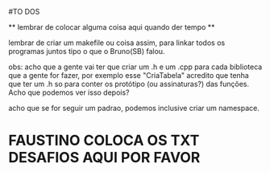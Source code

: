 #TO DOS

** lembrar de colocar alguma coisa aqui quando der tempo **

lembrar de criar um makefile ou coisa assim, para linkar todos os programas juntos
tipo o que o Bruno(SB) falou.

obs: acho que a gente vai ter que criar um .h e um .cpp para cada biblioteca que a gente for fazer,
por exemplo esse "CriaTabela" acredito que tenha que ter um .h so para conter os protótipo (ou assinaturas?) das funções.
Acho que podemos ver isso depois?

acho que se for seguir um padrao, podemos inclusive criar um namespace.

# FAUSTINO COLOCA OS TXT DESAFIOS AQUI POR FAVOR
